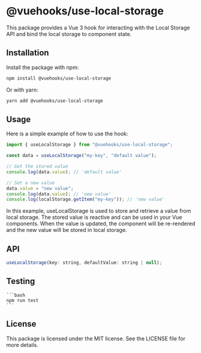 # @vuehooks/use-local-storage

This package provides a Vue 3 hook for interacting with the Local Storage API and bind the local storage to component state.

## Installation

Install the package with npm:

```bash
npm install @vuehooks/use-local-storage
```

Or with yarn:

```bash
yarn add @vuehooks/use-local-storage
```

## Usage

Here is a simple example of how to use the hook:

```js
import { useLocalStorage } from "@vuehooks/use-local-storage";

const data = useLocalStorage("my-key", "default value");

// Get the stored value
console.log(data.value); // 'default value'

// Set a new value
data.value = "new value";
console.log(data.value); // 'new value'
console.log(localStorage.getItem("my-key")); // 'new value'
```

In this example, useLocalStorage is used to store and retrieve a value from local storage. The stored value is reactive and can be used in your Vue components. When the value is updated, the component will be re-rendered and the new value will be stored in local storage.

## API

```js
useLocalStorage(key: string, defaultValue: string | null);
```

## Testing

    ```bash
    npm run test
    ```

## License

This package is licensed under the MIT license. See the LICENSE file for more details.
